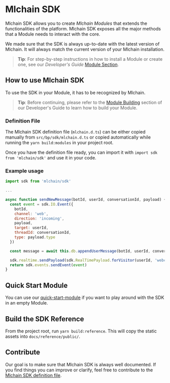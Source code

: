 # Mlchain SDK

Mlchain SDK allows you to create _Mlchain Modules_ that extends the functionalities of the platform. Mlchain SDK exposes all the major methods that a Module needs to interact with the core.

We made sure that the SDK is always up-to-date with the latest version of Mlchain. It will always match the current version of your Mlchain installation.

> **Tip**: For step-by-step instructions in how to install a Module or create one, see our _Developer's Guide_ [Module Section](https://mlchain.com/docs/modules/install/).

## How to use Mlchain SDK

To use the SDK in your Module, it has to be recognized by Mlchain.

> **Tip**: Before continuing, please refer to the [Module Building](https://mlchain.com/docs/modules/build/) section of our Developer's Guide to learn how to build your Module.

### Definition File

The Mlchain SDK definition file (`mlchain.d.ts`) can be either copied manually from `src/bp/sdk/mlchain.d.ts` or copied automatically while running the `yarn build:modules` in your project root.

Once you have the definition file ready, you can import it with `import sdk from 'mlchain/sdk'` and use it in your code.

### Example usage

```javascript
import sdk from 'mlchain/sdk'

...

async function sendNewMessage(botId, userId, conversationId, payload) {
  const event = sdk.IO.Event({
    botId,
    channel: 'web',
    direction: 'incoming',
    payload,
    target: userId,
    threadId: conversationId,
    type: payload.type
  })

  const message = await this.db.appendUserMessage(botId, userId, conversationId, persistedPayload)

  sdk.realtime.sendPayload(sdk.RealTimePayload.forVisitor(userId, 'webchat.message', message))
  return sdk.events.sendEvent(event)
}
```

## Quick Start Module

You can use our [quick-start-module](https://github.com/mlchain/quick-start-module) if you want to play around with the SDK in an empty Module.

## Build the SDK Reference

From the project root, run `yarn build:reference`. This will copy the static assets into `docs/reference/public/`.

## Contribute

Our goal is to make sure that Mlchain SDK is always well documented. If you find things you can improve or clarify, feel free to contribute to the [Mlchain SDK definition file](https://github.com/mlchain/oss/blob/master/src/bp/sdk/mlchain.d.ts).
